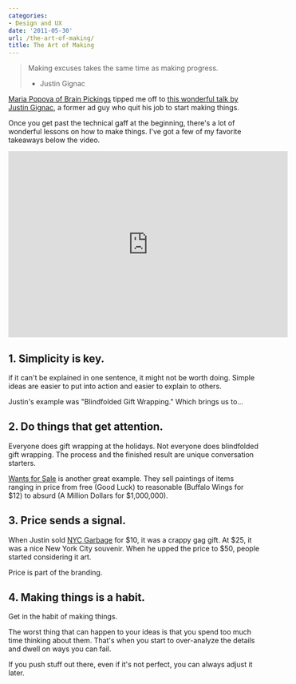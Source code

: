 ```yaml
---
categories:
- Design and UX
date: '2011-05-30'
url: /the-art-of-making/
title: The Art of Making
---
```


<blockquote>Making excuses takes the same time as making progress.

- Justin Gignac</blockquote>

<a href="http://www.brainpickings.org/index.php/2011/05/10/justin-gignac-psfk/">Maria Popova of Brain Pickings</a> tipped me off to <a href="http://vimeo.com/23483966">this wonderful talk by Justin Gignac</a>, a former ad guy who quit his job to start making things.

Once you get past the technical gaff at the beginning, there's a lot of wonderful lessons on how to make things. I've got a few of my favorite takeaways below the video.
<!--more-->
<p align="center"><div class="fluid-vids"><iframe src="https://player.vimeo.com/video/23483966?byline=0" width="560" height="373" frameborder="0"></iframe></div></p>

<h2>1. Simplicity is key.</h2>

if it can't be explained in one sentence, it might not be worth doing. Simple ideas are easier to put into action and easier to explain to others.

Justin's example was "Blindfolded Gift Wrapping." Which brings us to...

<h2>2. Do things that get attention.</h2>

Everyone does gift wrapping at the holidays. Not everyone does blindfolded gift wrapping. The process and the finished result are unique conversation starters.

<a href="http://www.wantsforsale.com/">Wants for Sale</a> is another great example. They sell paintings of items ranging in price from free (Good Luck) to reasonable (Buffalo Wings for $12) to absurd (A Million Dollars for $1,000,000).

<h2>3. Price sends a signal.</h2>

When Justin sold <a href="http://www.nycgarbage.com/">NYC Garbage</a> for $10, it was a crappy gag gift. At $25, it was a nice New York City souvenir. When he upped the price to $50, people started considering it art.

Price is part of the branding.

<h2>4. Making things is a habit.</h2>

Get in the habit of making things.

The worst thing that can happen to your ideas is that you spend too much time thinking about them. That's when you start to over-analyze the details and dwell on ways you can fail.

If you push stuff out there, even if it's not perfect, you can always adjust it later.